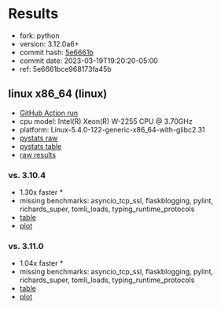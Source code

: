 # Results

- fork: python
- version: 3.12.0a6+
- commit hash: [5e6661b](https://github.com/python/cpython/commit/5e6661b)
- commit date: 2023-03-19T19:20:20-05:00
- ref: 5e6661bce968173fa45b

## linux x86_64 (linux)

- [GitHub Action run](https://github.com/faster-cpython/benchmarking/actions/runs/4471382913)
- cpu model: Intel(R) Xeon(R) W-2255 CPU @ 3.70GHz
- platform: Linux-5.4.0-122-generic-x86_64-with-glibc2.31
- [pystats raw](bm-20230319-linux-x86_64-python-5e6661bce968173fa45b-3.12.0a6%2B-5e6661b-pystats.json)
- [pystats table](bm-20230319-linux-x86_64-python-5e6661bce968173fa45b-3.12.0a6%2B-5e6661b-pystats.md)
- [raw results](bm-20230319-linux-x86_64-python-5e6661bce968173fa45b-3.12.0a6%2B-5e6661b.json)

### vs. 3.10.4

- 1.30x faster \*
- missing benchmarks: asyncio_tcp_ssl, flaskblogging, pylint, richards_super, tomli_loads, typing_runtime_protocols
- [table](bm-20230319-linux-x86_64-python-5e6661bce968173fa45b-3.12.0a6%2B-5e6661b-vs-3.10.4.md)
- [plot](bm-20230319-linux-x86_64-python-5e6661bce968173fa45b-3.12.0a6%2B-5e6661b-vs-3.10.4.png)

### vs. 3.11.0

- 1.04x faster \*
- missing benchmarks: asyncio_tcp_ssl, flaskblogging, pylint, richards_super, tomli_loads, typing_runtime_protocols
- [table](bm-20230319-linux-x86_64-python-5e6661bce968173fa45b-3.12.0a6%2B-5e6661b-vs-3.11.0.md)
- [plot](bm-20230319-linux-x86_64-python-5e6661bce968173fa45b-3.12.0a6%2B-5e6661b-vs-3.11.0.png)

